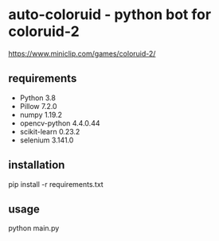 # auto-coloruid - python bot for coloruid-2
https://www.miniclip.com/games/coloruid-2/
## requirements
* Python 3.8 
* Pillow 7.2.0
* numpy 1.19.2
* opencv-python 4.4.0.44
* scikit-learn 0.23.2
* selenium 3.141.0
## installation
pip install -r requirements.txt
## usage
python main.py

